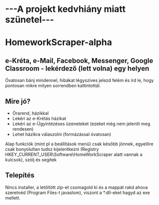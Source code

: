 # ---A projekt kedvhiány miatt szünetel---
# HomeworkScraper-alpha
## e-Kréta, e-Mail, Facebook, Messenger, Google Classroom - lekérdező (lett volna) egy helyen

Óvatosan bánj mindennel, hibákat légyszíves jelezd felém és írd le, hogy pontosan mikre milyen sorrendben kattintottál.

## Mire jó?

- Órarend, házikkal
- Lekéri az e-Krétás házikat
- Lekéri az e-Ügyintézéses üzeneteket (ezeket még nem jeleníti meg rendesen)
- Lehet házikra válaszolni (formázással óvatosan)

Alap funkciók (mint pl a beállítások menü) csak később jönnek, egyelőre csak bonyolultan tudsz kijelentkezni (Registry HKEY_CURRENT_USER\Software\HomeWorkScraper alatt vannak a kulcsok), szólj és segítek

## Telepítés
Nincs installer, a letöltött zip-et csomagold ki és a mappát rakd ahova szeretnéd (Program Files-t javaslom), viszont a *.dll-eket hagyd az exe mellett.
